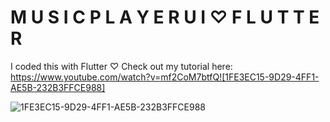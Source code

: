 # M U S I C P L A Y E R U I ♡ F L U T T E R

I coded this with Flutter ♡ Check out my tutorial here: https://www.youtube.com/watch?v=mf2CoM7btfQ![1FE3EC15-9D29-4FF1-AE5B-232B3FFCE988]

![1FE3EC15-9D29-4FF1-AE5B-232B3FFCE988](https://user-images.githubusercontent.com/29016489/175529747-c9ada595-143f-4770-bc74-fa8f7c9604de.JPG)
